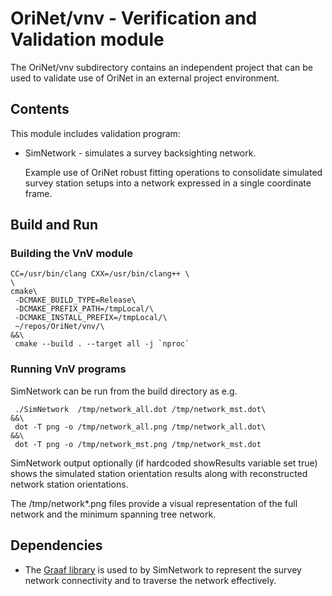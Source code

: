 # OriNet/vnv - Verification and Validation module

The OriNet/vnv subdirectory contains an independent project that can
be used to validate use of OriNet in an external project environment.

## Contents

This module includes validation program:

* SimNetwork - simulates a survey backsighting network.

	Example use of OriNet robust fitting operations to consolidate
	simulated survey station setups into a network expressed in a
	single coordinate frame.

## Build and Run

### Building the VnV module
```
CC=/usr/bin/clang CXX=/usr/bin/clang++ \
\
cmake\
 -DCMAKE_BUILD_TYPE=Release\
 -DCMAKE_PREFIX_PATH=/tmpLocal/\
 -DCMAKE_INSTALL_PREFIX=/tmpLocal/\
 ~/repos/OriNet/vnv/\
&&\
 cmake --build . --target all -j `nproc`
```

### Running VnV programs

SimNetwork can be run from the build directory as e.g.

```
 ./SimNetwork  /tmp/network_all.dot /tmp/network_mst.dot\
&&\
 dot -T png -o /tmp/network_all.png /tmp/network_all.dot\
&&\
 dot -T png -o /tmp/network_mst.png /tmp/network_mst.dot
```

SimNetwork output optionally (if hardcoded showResults variable set true)
shows the simulated station orientation results along with reconstructed
network station orientations.

The /tmp/network\*.png files provide a visual representation of the
full network and the minimum spanning tree network.

## Dependencies

* The [Graaf library](https://github.com/bobluppes/graaf) is used to
by SimNetwork to represent the survey network connectivity and to
traverse the network effectively.



